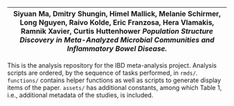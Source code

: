 |Siyuan Ma, Dmitry Shungin, Himel Mallick, Melanie Schirmer, Long Nguyen, Raivo Kolde, Eric Franzosa, Hera Vlamakis, Ramnik Xavier, Curtis Huttenhower *Population Structure Discovery in Meta-Analyzed Microbial Communities and Inflammatory Bowel Disease.*|
|---|

This is the analysis repository for the IBD meta-analysis project. Analysis scripts are ordered, by the sequence of tasks performed, in `rmds/`. `functions/` contains helper functions as well as scripts to generate display items of the paper. `assets/` has additional constants, among which Table 1, i.e., additional metadata of the studies, is included.